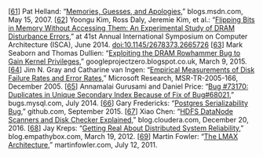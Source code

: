 [[61](ch12.html#Helland2007tp-marker)] Pat Helland:
“[Memories,
Guesses, and Apologies](http://blogs.msdn.com/b/pathelland/archive/2007/05/15/memories-guesses-and-apologies.aspx),” blogs.msdn.com, May 15, 2007. [[62](ch12.html#Kim2014bn-marker)] Yoongu Kim, Ross Daly, Jeremie Kim, et al.:
“[Flipping Bits in Memory Without
Accessing Them: An Experimental Study of DRAM Disturbance Errors](https://users.ece.cmu.edu/~yoonguk/papers/kim-isca14.pdf),” at 41st Annual
International Symposium on Computer Architecture (ISCA), June 2014.
[doi:10.1145/2678373.2665726](http://dx.doi.org/10.1145/2678373.2665726) [[63](ch12.html#Seaborn2015ve-marker)] Mark Seaborn and Thomas Dullien:
“[Exploiting
the DRAM Rowhammer Bug to Gain Kernel Privileges](https://googleprojectzero.blogspot.co.uk/2015/03/exploiting-dram-rowhammer-bug-to-gain.html),” googleprojectzero.blogspot.co.uk, March 9,
2015. [[64](ch12.html#Gray2005vg-marker)] Jim N. Gray and Catharine van Ingen:
“[Empirical
Measurements of Disk Failure Rates and Error Rates](https://www.microsoft.com/en-us/research/publication/empirical-measurements-of-disk-failure-rates-and-error-rates/),” Microsoft Research, MSR-TR-2005-166,
December 2005. [[65](ch12.html#MySQL73170-marker)] Annamalai Gurusami and Daniel Price:
“[Bug #73170: Duplicates in Unique Secondary Index
Because of Fix of Bug#68021](http://bugs.mysql.com/bug.php?id=73170),” bugs.mysql.com, July 2014. [[66](ch12.html#Fredericks2015pg_ch12-marker)] Gary Fredericks:
“[Postgres Serializability Bug](https://github.com/gfredericks/pg-serializability-bug),”
github.com, September 2015. [[67](ch12.html#Chen2016rq-marker)] Xiao Chen:
“[HDFS
DataNode Scanners and Disk Checker Explained](http://blog.cloudera.com/blog/2016/12/hdfs-datanode-scanners-and-disk-checker-explained/),” blog.cloudera.com, December 20,
2016. [[68](ch12.html#Kreps2012td_ch12-marker)] Jay Kreps:
“[Getting
Real About Distributed System Reliability](http://blog.empathybox.com/post/19574936361/getting-real-about-distributed-system-reliability),” blog.empathybox.com, March 19, 2012. [[69](ch12.html#Fowler2011wp_ch12-marker)] Martin Fowler:
“[The LMAX Architecture](http://martinfowler.com/articles/lmax.html),”
martinfowler.com, July 12, 2011.